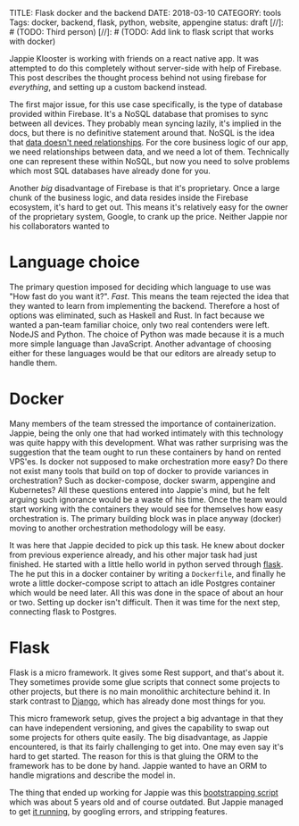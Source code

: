 TITLE: Flask docker and the backend
DATE: 2018-03-10
CATEGORY: tools
Tags: docker, backend, flask, python, website, appengine
status: draft
[//]: # (TODO: Third person)
[//]: # (TODO: Add link to flask script that works with docker)

Jappie Klooster is working with friends on a react native app.
It was attempted to do this completely without server-side with help of Firebase.
This post describes the thought process behind not using firebase for
*everything*, and setting up a custom backend instead.

The first major issue, for this use case specifically, is the type of database
provided within Firebase.
It's a NoSQL database that promises to sync between all devices.
They probably mean syncing lazily, it's implied in the docs,
but there is no definitive statement around that.
NoSQL is the idea that [data doesn't need relationships](http://www.monitis.com/blog/cc-in-review-the-key-differences-between-sql-and-nosql-dbs/).
For the core business logic of our app, we need relationships between data,
and we need a lot of them.
Technically one can represent these within NoSQL, but now you need to solve
problems which most SQL databases have already done for you.

Another *big* disadvantage of Firebase is that it's proprietary.
Once a large chunk of the business logic, and data resides inside the Firebase
ecosystem, it's hard to get out.
This means it's relatively easy for the owner of the proprietary system, Google,
to crank up the price.
Neither Jappie nor his collaborators wanted to 

# Language choice
The primary question imposed for deciding which language to use was
"How fast do you want it?".
*Fast*.
This means the team rejected the idea that they wanted to learn from implementing
the backend.
Therefore a host of options was eliminated, such as Haskell and Rust.
In fact because we wanted a pan-team familiar choice,
only two real contenders were left. NodeJS and Python.
The choice of Python was made because it is a much more simple
language than JavaScript.
Another advantage of choosing either for these languages would be that our
editors are already setup to handle them.

# Docker
Many members of the team stressed the importance of containerization.
Jappie, being the only one that had worked intimately with this technology
was quite happy with this development.
What was rather surprising was the suggestion that the team ought to run
these containers by hand on rented VPS'es.
Is docker not supposed to make orchestration more easy?
Do there not exist many tools that build on top of docker to provide variances
in orchestration? Such as docker-compose, docker swarm, appengine and Kubernetes?
All these questions entered into Jappie's mind,
but he felt arguing such ignorance would be a waste of his time.
Once the team would start working with the containers they would see for
themselves how easy orchestration is.
The primary building block was in place anyway (docker) moving to another
orchestration methodology will be easy.

It was here that Jappie decided to pick up this task.
He knew about docker from previous experience already, and his other major task
had just finished.
He started with a little hello world in python served through [flask](http://flask.pocoo.org/).
The he put this in a docker container by writing a `Dockerfile`, and finally
he wrote a little docker-compose script to attach an idle Postgres container
which would be need later.
All this was done in the space of about an hour or two.
Setting up docker isn't difficult.
Then it was time for the next step, connecting flask to Postgres.

# Flask
Flask is a micro framework. 
It gives some Rest support, and that's about it.
They sometimes provide some glue scripts that connect some projects to other
projects, but there is no main monolithic architecture behind it.
In stark contrast to [Django](https://www.djangoproject.com/),
which has already done most things for you.

This micro framework setup, gives the project a big advantage in that they can
have independent versioning, and gives the capability to swap out some projects
for others quite easily.
The big disadvantage, as Jappie encountered, is that its fairly challenging to get
into.
One may even say it's hard to get started.
The reason for this is that gluing the ORM to the framework has to be done by
hand.
Jappie wanted to have an ORM to handle migrations and describe the model in.

The thing that ended up working for Jappie was this
[bootstrapping script](https://github.com/davidism/basic_flask) which was about
5 years old and of course outdated.
But Jappie managed to get [it running](https://github.com/jappeace/basic_flask),
by googling errors, and stripping features.
